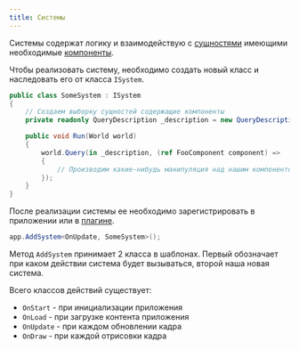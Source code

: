 ```yaml
---
title: Системы
---
```


Системы содержат логику и взаимодействую с [сущностями](/docs/engine/enity) имеющими необходимые [компоненты](/docs/engine/components).

Чтобы реализовать систему, необходимо создать новый класс и наследовать его от класса `ISystem`.

```cs
public class SomeSystem : ISystem
{
    // Создаем выборку сущностей содержащие компоненты
    private readonly QueryDescription _description = new QueryDescription().WithAll<FooComponent>();

    public void Run(World world)
    {
        world.Query(in _description, (ref FooComponent component) =>
        {
            // Производим какие-нибудь манипуляция над нашим компонентом
        });
    }
}
```

После реализации системы ее необходимо зарегистрировать в приложении или в [плагине](/docs/engine/plugins).

```cs
app.AddSystem<OnUpdate, SomeSystem>();
```

Метод `AddSystem` принимает 2 класса в шаблонах. Первый обозначает при каком действии система будет вызываться, второй наша новая система.

Всего классов действий существует:

- `OnStart` - при инициализации приложения
- `OnLoad` - при загрузке контента приложения
- `OnUpdate` - при каждом обновлении кадра
- `OnDraw` - при каждой отрисовки кадра
